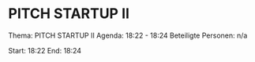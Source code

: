 # PITCH STARTUP II
Thema: PITCH STARTUP II
Agenda: 18:22 - 18:24
Beteiligte Personen: n/a

Start: 18:22
End: 18:24
